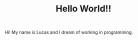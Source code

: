 <h1 align="center">Hello World!!</h1>
<br>
<p align="left">Hi! My name is Lucas and I dream of working in programming.</p>
